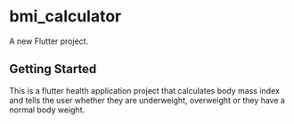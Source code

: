 # bmi_calculator

A new Flutter project.

## Getting Started

This is a flutter health application project that calculates body mass index and tells the user whether they are underweight, overweight or they have a normal body weight.